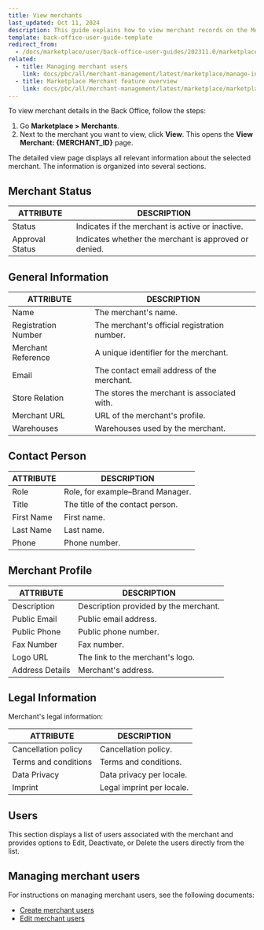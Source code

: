 ```yaml
---
title: View merchants
last_updated: Oct 11, 2024
description: This guide explains how to view merchant records on the Merchants page.
template: back-office-user-guide-template
redirect_from:
  - /docs/marketplace/user/back-office-user-guides/202311.0/marketplace/merchants/managing-merchants.html
related:
  - title: Managing merchant users
    link: docs/pbc/all/merchant-management/latest/marketplace/manage-in-the-back-office/manage-merchants-and-merchant-users-in-the-back-office.html
  - title: Marketplace Merchant feature overview
    link: docs/pbc/all/merchant-management/latest/marketplace/marketplace-merchant-feature-overview/marketplace-merchant-feature-overview.html
---
```


To view merchant details in the Back Office, follow the steps:

1. Go **Marketplace&nbsp;<span aria-label="and then">&gt;</span> Merchants**.
2. Next to the merchant you want to view, click **View**.
    This opens the **View Merchant: {MERCHANT_ID}** page.

The detailed view page displays all relevant information about the selected merchant. The information is organized into several sections.

## Merchant Status

| ATTRIBUTE       | DESCRIPTION                                           |
|-----------------|-------------------------------------------------------|
| Status          | Indicates if the merchant is active or inactive. |
| Approval Status | Indicates whether the merchant is approved or denied.     |

## General Information

| ATTRIBUTE            | DESCRIPTION                                        |
|----------------------|----------------------------------------------------|
| Name                 | The merchant's name.                               |
| Registration Number  | The merchant's official registration number.       |
| Merchant Reference   | A unique identifier for the merchant.              |
| Email                | The contact email address of the merchant.         |
| Store Relation       | The stores the merchant is associated with.  |
| Merchant URL         | URL of the merchant's profile.               |
| Warehouses           | Warehouses used by the merchant. |

## Contact Person

| ATTRIBUTE  | DESCRIPTION                                           |
|------------|-------------------------------------------------------|
| Role       | Role, for example–Brand Manager. |
| Title      | The title of the contact person.                      |
| First Name | First name.                      |
| Last Name  | Last name.                       |
| Phone      | Phone number.                    |

## Merchant Profile

| ATTRIBUTE       | DESCRIPTION                                                              |
|-----------------|--------------------------------------------------------------------------|
| Description     | Description provided by the merchant.                                     |
| Public Email    | Public email address.                                |
| Public Phone    | Public phone number.                                                 |
| Fax Number      | Fax number.                                                          |
| Logo URL        | The link to the merchant's logo.                                         |
| Address Details | Merchant's address.   |

## Legal Information

Merchant's legal information:

| ATTRIBUTE            | DESCRIPTION                                                |
|----------------------|------------------------------------------------------------|
| Cancellation policy  | Cancellation policy.                        |
| Terms and conditions | Terms and conditions.                       |
| Data Privacy         | Data privacy per locale.  |
| Imprint              | Legal imprint per locale.           |

## Users

This section displays a list of users associated with the merchant and provides options to Edit, Deactivate, or Delete the users directly from the list.

## Managing merchant users

For instructions on managing merchant users, see the following documents:
- [Create merchant users](/docs/pbc/all/merchant-management/latest/marketplace/manage-in-the-back-office/manage-merchant-users/create-merchant-users.html)
- [Edit merchant users](/docs/pbc/all/merchant-management/latest/marketplace/manage-in-the-back-office/manage-merchant-users/edit-merchant-users.html)
